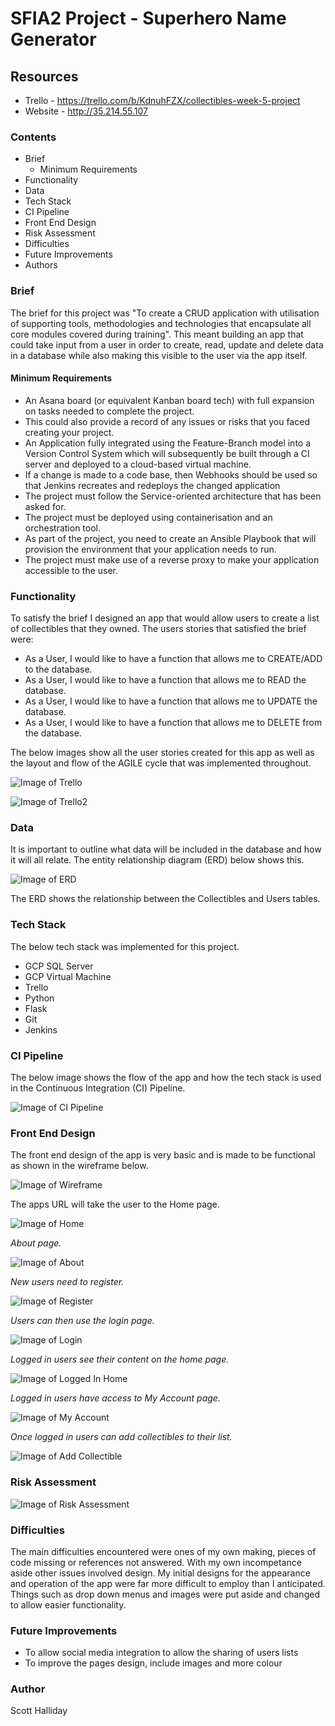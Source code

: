 # **SFIA2 Project - Superhero Name Generator**

## **Resources**
- Trello - https://trello.com/b/KdnuhFZX/collectibles-week-5-project
- Website - http://35.214.55.107

### **Contents**
- Brief
  * Minimum Requirements
- Functionality
- Data
- Tech Stack
- CI Pipeline
- Front End Design
- Risk Assessment
- Difficulties
- Future Improvements
- Authors

### **Brief**
The brief for this project was "To create a CRUD application with utilisation of supporting tools,
methodologies and technologies that encapsulate all core modules
covered during training".
This meant building an app that could take input from a user in order to create, read, update and delete data in a database while also making this visible to the user via the app itself.

#### **Minimum Requirements**
- An Asana board (or equivalent Kanban board tech) with full expansion on tasks needed to complete the project.
- This could also provide a record of any issues or risks that you faced creating your project.
- An Application fully integrated using the Feature-Branch model into a Version Control System which will subsequently be built through a CI server and deployed to a cloud-based virtual machine.
- If a change is made to a code base, then Webhooks should be used so that Jenkins recreates and redeploys the changed application
- The project must follow the Service-oriented architecture that has been asked for.
- The project must be deployed using containerisation and an orchestration tool.
- As part of the project, you need to create an Ansible Playbook that will provision the environment that your application needs to run.
- The project must make use of a reverse proxy to make your application accessible to the user.

### **Functionality**
To satisfy the brief I designed an app that would allow users to create a list of collectibles that they owned.
The users stories that satisfied the brief were:
- As a User, I would like to have a function that allows me to CREATE/ADD to the database.
- As a User, I would like to have a function that allows me to READ the database.
- As a User, I would like to have a function that allows me to UPDATE the database.
- As a User, I would like to have a function that allows me to DELETE from the database.

The below images show all the user stories created for this app as well as the layout and flow of the AGILE cycle that was implemented throughout.

![Image of Trello](https://i.imgur.com/4OlAZsg.png)

![Image of Trello2](https://i.imgur.com/Xb3JU74.png)


### **Data**
It is important to outline what data will be included in the database and how it will all relate. The entity relationship diagram (ERD) below shows this.

![Image of ERD](https://i.imgur.com/BpNspeC.png)

The ERD shows the relationship between the Collectibles and Users tables.

### **Tech Stack**
The below tech stack was implemented for this project.
- GCP SQL Server
- GCP Virtual Machine
- Trello
- Python
- Flask
- Git
- Jenkins

### **CI Pipeline**
The below image shows the flow of the app and how the tech stack is used in the Continuous Integration (CI) Pipeline.

![Image of CI Pipeline](https://i.imgur.com/XtTKaBB.png)

### **Front End Design**
The front end design of the app is very basic and is made to be functional as shown in the wireframe below.

![Image of Wireframe](https://i.imgur.com/MIkgumo.png)

The apps URL will take the user to the Home page.

![Image of Home](https://i.imgur.com/JdERLlp.png)

*About page.*

![Image of About](https://i.imgur.com/ISU68dN.png)

*New users need to register.*

![Image of Register](https://i.imgur.com/xFza8WI.png)

*Users can then use the login page.*

![Image of Login](https://i.imgur.com/pmWHMzA.png)

*Logged in users see their content on the home page.*

![Image of Logged In Home](https://i.imgur.com/nzK7ccy.png)

*Logged in users have access to My Account page.*

![Image of My Account](https://i.imgur.com/HCkVsii.png)

*Once logged in users can add collectibles to their list.*

![Image of Add Collectible](https://i.imgur.com/WQTxwkn.png)


### **Risk Assessment**

![Image of Risk Assessment](https://i.imgur.com/6fieRm3.png)

### **Difficulties**
The main difficulties encountered were ones of my own making, pieces of code missing or references not answered.
With my own incompetance aside other issues involved design. My initial designs for the appearance and operation of the app were far more difficult to employ than I anticipated. Things such as drop down menus and images were put aside and changed to allow easier functionality.

### **Future Improvements**
- To allow social media integration to allow the sharing of users lists
- To improve the pages design, include images and more colour

### **Author**
Scott Halliday
